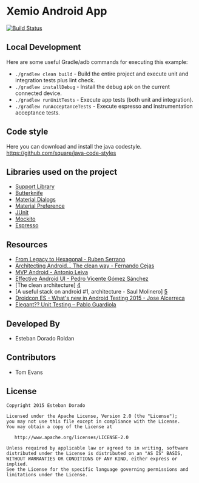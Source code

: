 # Xemio Android App

[![Build Status](https://travis-ci.org/mresti/Xemio-App.svg?branch=master)](https://travis-ci.org/mresti/Xemio-App)


Local Development
-----------------

Here are some useful Gradle/adb commands for executing this example:

 * `./gradlew clean build` - Build the entire project and execute unit and integration tests plus lint check.
 * `./gradlew installDebug` - Install the debug apk on the current connected device.
 * `./gradlew runUnitTests` - Execute app tests (both unit and integration).
 * `./gradlew runAcceptanceTests` - Execute espresso and instrumentation acceptance tests.

 
Code style
-----------

Here you can download and install the java codestyle.
https://github.com/square/java-code-styles

Libraries used on the project
------------------------------------

* [Support Library][11]
* [Butterknife][12]
* [Material Dialogs][13]
* [Material Preference][18]
* [JUnit][14]
* [Mockito][15]
* [Espresso][16]


Resources
---------
* [From Legacy to Hexagonal - Ruben Serrano][0]
* [Architecting Android... The clean way - Fernando Cejas][1]
* [MVP Android - Antonio Leiva][2]
* [Effective Android UI - Pedro Vicente Gómez Sánchez][3]
* [The clean architecture] [4]
* [A useful stack on android #1, architecture - Saul Molinero] [5]
* [Droidcon ES - What's new in Android Testing 2015 - Jose Alcerreca][6]
* [Elegant?? Unit Testing – Pablo Guardiola][7]

Developed By
------------

* Esteban Dorado Roldan

Contributors
------------

* Tom Evans




License
--------

    Copyright 2015 Esteban Dorado

    Licensed under the Apache License, Version 2.0 (the "License");
    you may not use this file except in compliance with the License.
    You may obtain a copy of the License at

       http://www.apache.org/licenses/LICENSE-2.0

    Unless required by applicable law or agreed to in writing, software
    distributed under the License is distributed on an "AS IS" BASIS,
    WITHOUT WARRANTIES OR CONDITIONS OF ANY KIND, either express or implied.
    See the License for the specific language governing permissions and
    limitations under the License.
 
[0]: https://speakerdeck.com/akelael/from-legacy-to-hexagonal-android-droidcon-london-2014
[1]: http://fernandocejas.com/2014/09/03/architecting-android-the-clean-way/
[2]: http://antonioleiva.com/mvp-android/
[3]: https://github.com/pedrovgs/EffectiveAndroidUI
[4]: http://blog.8thlight.com/uncle-bob/2012/08/13/the-clean-architecture.html
[5]: http://saulmm.github.io/2015/02/02/A%20useful%20stack%20on%20android%20%231,%20architecture/
[6]: https://docs.google.com/presentation/d/1bPE0HbKIUQn-SAWfLBFcRz3aJwjgEUr8gKGhLJgDxRo/edit#slide=id.g76bf114f5_2_0
[7]: https://speakerdeck.com/guardiola31337/elegant-unit-testing-droidcon-spain-2015


[11]: http://developer.android.com/tools/support-library/index.html
[12]: https://github.com/JakeWharton/butterknife
[13]: https://github.com/afollestad/material-dialogs
[14]: https://github.com/junit-team/junit
[15]: https://github.com/mockito/mockito
[16]: https://developer.android.com/tools/testing-support-library/index.html
[18]: https://github.com/jenzz/Android-MaterialPreference